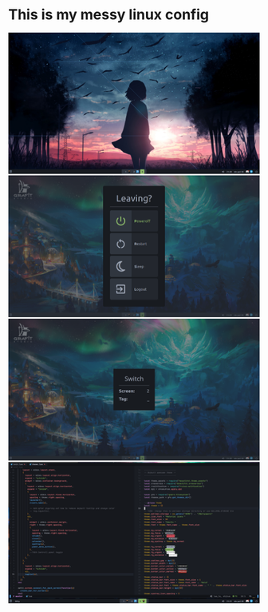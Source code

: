 # This is my messy linux config
![screen 1](assets/s1.png)
![screen 2](assets/s2.png)
![screen 3](assets/s3.png)
![screen 4](assets/s4.png)

